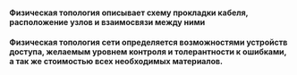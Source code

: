 #### Физическая топология описывает **схему прокладки кабеля, расположение узлов и взаимосвязи между ними**

#### Физическая топология сети определяется возможностями устройств доступа, желаемым уровнем контроля и толерантности к ошибками, а так же стоимостью всех необходимых материалов.

